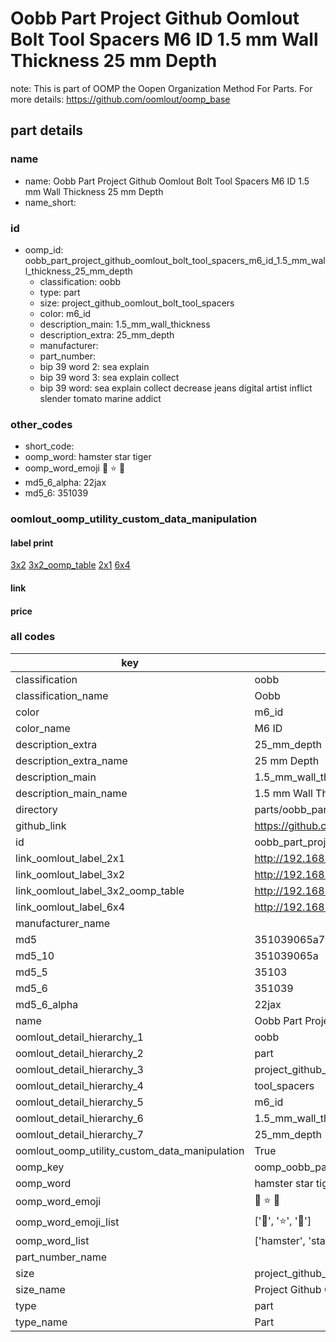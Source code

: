 # Oobb Part Project Github Oomlout Bolt Tool Spacers M6 ID 1.5 mm Wall Thickness 25 mm Depth  

note: This is part of OOMP the Oopen Organization Method For Parts. For more details: https://github.com/oomlout/oomp_base

##  part details
  







### name
* name: Oobb Part Project Github Oomlout Bolt Tool Spacers M6 ID 1.5 mm Wall Thickness 25 mm Depth
* name_short: 
### id
* oomp_id: oobb_part_project_github_oomlout_bolt_tool_spacers_m6_id_1.5_mm_wall_thickness_25_mm_depth
  * classification: oobb
  * type: part
  * size: project_github_oomlout_bolt_tool_spacers
  * color: m6_id
  * description_main: 1.5_mm_wall_thickness
  * description_extra: 25_mm_depth
  * manufacturer: 
  * part_number: 
  * bip 39 word 2: sea explain
  * bip 39 word 3: sea explain collect
  * bip 39 word: sea explain collect decrease jeans digital artist inflict slender tomato marine addict

### other_codes
* short_code: 
* oomp_word: hamster star tiger
* oomp_word_emoji :hamster: :star: :tiger:
* md5_6_alpha: 22jax
* md5_6: 351039






### oomlout_oomp_utility_custom_data_manipulation
#### label print
[3x2](http://192.168.1.245:1112/?label=oomp%2022jax)
[3x2_oomp_table](http://192.168.1.108:1112/?label=oomp%2022jax)
[2x1](http://192.168.1.242:1112/?label=oomp%2022jax)
[6x4](http://192.168.1.55:1112/?label=oomp%2022jax)    

#### link

                              

#### price







### all codes 
| key | value |  
| --- | --- |  
| classification | oobb |  
| classification_name | Oobb |  
| color | m6_id |  
| color_name | M6 ID |  
| description_extra | 25_mm_depth |  
| description_extra_name | 25 mm Depth |  
| description_main | 1.5_mm_wall_thickness |  
| description_main_name | 1.5 mm Wall Thickness |  
| directory | parts/oobb_part_project_github_oomlout_bolt_tool_spacers_m6_id_1.5_mm_wall_thickness_25_mm_depth |  
| github_link | https://github.com/oomlout/oomlout_oomp_part_src/tree/main/parts/oobb_part_project_github_oomlout_bolt_tool_spacers_m6_id_1.5_mm_wall_thickness_25_mm_depth |  
| id | oobb_part_project_github_oomlout_bolt_tool_spacers_m6_id_1.5_mm_wall_thickness_25_mm_depth |  
| link_oomlout_label_2x1 | http://192.168.1.242:1112/?label=oomp%2022jax |  
| link_oomlout_label_3x2 | http://192.168.1.245:1112/?label=oomp%2022jax |  
| link_oomlout_label_3x2_oomp_table | http://192.168.1.108:1112/?label=oomp%2022jax |  
| link_oomlout_label_6x4 | http://192.168.1.55:1112/?label=oomp%2022jax |  
| manufacturer_name |  |  
| md5 | 351039065a7361a0f7bbd3925b14260f |  
| md5_10 | 351039065a |  
| md5_5 | 35103 |  
| md5_6 | 351039 |  
| md5_6_alpha | 22jax |  
| name | Oobb Part Project Github Oomlout Bolt Tool Spacers M6 ID 1.5 mm Wall Thickness 25 mm Depth |  
| oomlout_detail_hierarchy_1 | oobb |  
| oomlout_detail_hierarchy_2 | part |  
| oomlout_detail_hierarchy_3 | project_github_bolt |  
| oomlout_detail_hierarchy_4 | tool_spacers |  
| oomlout_detail_hierarchy_5 | m6_id |  
| oomlout_detail_hierarchy_6 | 1.5_mm_wall_thickness |  
| oomlout_detail_hierarchy_7 | 25_mm_depth |  
| oomlout_oomp_utility_custom_data_manipulation | True |  
| oomp_key | oomp_oobb_part_project_github_oomlout_bolt_tool_spacers_m6_id_1.5_mm_wall_thickness_25_mm_depth |  
| oomp_word | hamster star tiger |  
| oomp_word_emoji | :hamster: :star: :tiger: |  
| oomp_word_emoji_list | [':hamster:', ':star:', ':tiger:'] |  
| oomp_word_list | ['hamster', 'star', 'tiger'] |  
| part_number_name |  |  
| size | project_github_oomlout_bolt_tool_spacers |  
| size_name | Project Github Oomlout Bolt Tool Spacers |  
| type | part |  
| type_name | Part |  
